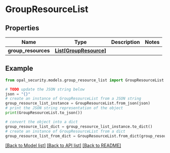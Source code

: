 # GroupResourceList


## Properties

Name | Type | Description | Notes
------------ | ------------- | ------------- | -------------
**group_resources** | [**List[GroupResource]**](GroupResource.md) |  | 

## Example

```python
from opal_security.models.group_resource_list import GroupResourceList

# TODO update the JSON string below
json = "{}"
# create an instance of GroupResourceList from a JSON string
group_resource_list_instance = GroupResourceList.from_json(json)
# print the JSON string representation of the object
print(GroupResourceList.to_json())

# convert the object into a dict
group_resource_list_dict = group_resource_list_instance.to_dict()
# create an instance of GroupResourceList from a dict
group_resource_list_from_dict = GroupResourceList.from_dict(group_resource_list_dict)
```
[[Back to Model list]](../README.md#documentation-for-models) [[Back to API list]](../README.md#documentation-for-api-endpoints) [[Back to README]](../README.md)


